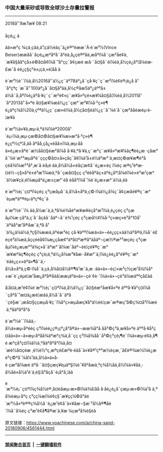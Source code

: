 ### 中国大量采砂或导致全球沙土存量拉警报
------------------------

<div class="published">
 <span class="date" title="ä¸­å½æ¶é´">
  <time datetime="2018-09-07T08:21:46+08:00">
   2018å¹´9æ7æ¥ 08:21
  </time>
 </span>
</div>
<br/>
<div class="wsw">
 <span class="dateline">
  åçé¡¿ â
 </span>
 <p>
  âä»æ²ç ¾çä¸çâä¸ä¹¦çä½èãç¯ä¿è®°èææ¯Â·è´æ³½(Vince Beiser)ææåå¨åçé¡¿æºåºå¨å°éä¸­å¿çè®ºåä¸æåºï¼å¨çæ²åé¢ä¸´æ¥å§åå°çå±é©å¤å¢ï¼å¯¹å°çç¯å¢çæé æå·¨å¤§å¨èï¼èä¸­å½çè¿åº¦å¼éæ­£æ¯å éè¿ç§ç°è±¡çä¸»è¦åå ã
 </p>
 <p>
  è´æ³½è¯´ï¼ä¸­å½2016å¹´ä½¿ç¨äº78äº¿å¨çå·¥ç¨ç¨æ²ï¼é¢è®¡è¿å å¹´å°çªç ´æ¯å¹´100äº¿å¨å¤§å³ãä¸­å½ç®åæ5äº¿äººå±ä½å¨å¸åºï¼è¿äºå·¥ç¨ç¨æ²è¢«ç¨æ¥å»ºç­é«æ¥¼å¤§å¦ï¼èä¸­å½2011å¹´å°2013å¹´å»ºé å¤§æ¥¼æä½¿ç¨çæ°´æ³¥ï¼å·²ç»è¶è¿äºç¾å½20ä¸çºªä½¿ç¨çæ»éï¼ä¸­å½çå¤§éä½¿ç¨å¯¼è´å¨çæ²åå­éæèµ·è­¦æ¥ã
 </p>
 <p>
  è´æ³½ä»¥ä¸æµ·ä¸ºä¾ï¼èª2000å¹´èµ·ï¼ä¸æµ·çæ©å¤©å¤§æ¥¼æ»æ°å·²ç»è¶è¿çº½çº¦å¸ãå åºåå¸çå¿«éåå±ï¼ä¸æµ·ååä»é¿æ±åºé¨æ½åå¤§éæ²åï¼å å·¥ä¸ºå·¥ä¸ç¨æ²ç¨æ¥å»ºæ¥¼ãç¶èè¿æ ·çåæ³å¯¼è´æ²³æµåºé¨ççç©å¤±å»çå­ç¯å¢ï¼ä¹å±è½äºæ°´ä¸­æ¤ç©æ¥æ¶é³åçéå¾ï¼æ²³å²¸æ´å èå¡é·ãä¸­å½å½å±éåç¦æ­¢å¨é¿æ±éç ï¼éç æ®ç¹èªæ­¤è½¬ç§»å°é±é³æ¹ï¼æä¸ºå¨çæå¤§çç ç³ééåºãç±äºè¿åº¦å¼éï¼é±é³æ¹çæ°´ä½æ¥çä¸éï¼æµå°é¿æ±çæ°´éå èåå°ï¼å¯¼è´é¿æ±æ°´ä½ä¸éã
 </p>
 <p>
  è´æ³½è¡¨ç¤ºï¼çéç ç³çæåµå¨ä¸­å½å±åºä¸ç©·ï¼ä½¿å¾ç¯å¢çæåé¥®ç¨æ°´èµæºäº®èµ·äºçº¢ç¯ã
 </p>
 <p>
  è´æ³½è¯´ï¼ âä¸­å½æ¯ä¸ä¸ªå¾é¾åè°æ¥æ¥éçå°æ¹ï¼ä¸è¿çéç ç³çæåµï¼æ çå°ä¸ç´å¨åçãå¨åäº¬å¨è¾¹çéç ç³çæå½¢ï¼å·²ç»æç»­è³å°10å¹´äºãå°æ¹å®åæ¯ä¸ªå å¹´ä¾¿ä¼ä½ä¸ªç§ï¼ææä¸äºéæ³éç çå·¥äººï¼æä»ä»¬éè¿çç±ãä½äºå®ä¸ï¼å¨é£éçè³ä¼æä¸åççééå¢ï¼æ¿çåæ¢°äºå¤ºæ®å°ãåäº¬çæ½®æ²³æçéç ç³çæåµï¼è¿æ¡æ²³ä¾ç»å¯äºæ°´åï¼æ¯åäº¬éè¦çé¥®ç¨æ°´æ¥æºãç¶èçéç ç³çè¡ä¸ºä½¿å¾æ³¥åæ··å¥æ°´ä¸­ï¼è¿èè¿å°é¥®ç¨æ°´éãè¿ç±»äºä»¶å¨ä¸­å½å±åºä¸ç©·ï¼å¨ä¸çä¸å¾å¤å½å®¶ä¹æ¯ä¸æ ·ãä»ä»¬éç¦»æ³ç½çæ¹å¼ï¼å°±æ¯è´¿èµè­¦æ¹åæ¿åºå®åãå¦ææ¡äºä»ä»¬çè´¢è·¯ï¼ä»ä»¬çè³ä¼æäººç­å£ãâ
 </p>
 <p>
  å¦å¤ä¸æ¹é¢ï¼è´æ³½è¡¨ç¤ºï¼ä¸­å½ä½¿ç¨å¤§éæ²åæ¥å»ºé äººå·¥å²ç¤ï¼å¨çåºå¯¹æ­¤ä¿æè­¦æãä¸­å½å¯å¨äºå¨çè§æ¨¡æå¤§ççæµå·¥ç¨ï¼å°ç»æµåæç¥å°ä½éè¦çæ¯æ®æç¹å©ç¾¤å²ï¼æé ä¸ºåäºåºå°ã
 </p>
 <p>
  è´æ³½è¯´ï¼âä¸­å½ä»æµ·åºééç ç³ï¼éè¿ç®¡çº¿å°å®ä»¬ææ¾å°å åå²©ç³ä¸æ¥å»ºé äººå·¥å²ç¤ãä»ä»¬ä»æµ·åºåå¾äºæ°ç¾ä¸å¨çç ç³ï¼å¾åå¨å²©ç³çé¡¶é¨ï¼ä»æµ·é¢ä¸å¶é æ°çå²ç¤ï¼ä½ä¸ºåäºåºå°ï¼ä¸å¤´æè½å¤çéæ ¸è½è½°ç¸æºçé£æºè·éãå¯ä»¥å®¹çº³æ½èçæ¸¯å£è®¾æ½ï¼è¿æé²ç©ºå¯¼å¼¹ãä¸­å½ä»ä»å­é çæ²åï¼æé äºå·¨å¤§çæç¥èµäº§ï¼è¯¥åºåæä¸ºç¾å½åä¸­å½ï¼ä»¥åä¸­å½åé»å½ä¹é´ä¸è§¦å³åçå¨è¡å°å¸¦ãâ
 </p>
 <p>
  è´æ³½è¡¨ç¤ºï¼ç¾å½è®¸å¤èåæµ·æ»©ï¼ä¾å¦åå å·åè¿é¿å¯çæµ·æ»©ï¼ä¹å ä¸ºå¼éæµ·åºç ç³çç¼æï¼é¢ç§¯æ¥çç¼©å°ãè´æ³½å»ºè®®ç¾å½å¨è¿æ¹é¢å¯ä»¥åæ¬§æ´²å½å®¶åé´ï¼å¨å¼éç ç³æ¹é¢å¶å®æ´ä¸¥æ ¼çæ³å¾è§èã
 </p>
</div>

原文链接：https://www.voachinese.com/a/china-sand-20180906/4561444.html


------------------------
#### [禁闻聚合首页](https://github.com/gfw-breaker/banned-news/blob/master/README.md) &nbsp;|&nbsp;  [一键翻墙软件](https://github.com/gfw-breaker/nogfw/blob/master/README.md)